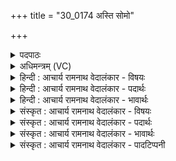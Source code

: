 +++
title = "30_0174 अस्ति सोमो"

+++
<details><summary>पदपाठः</summary>

अ꣡स्ति꣢꣯। सो꣡मः꣢꣯। अ꣣य꣢म्। सु꣣तः꣢। पि꣡ब꣢꣯न्ति। अ꣣स्य। मरु꣡तः꣢। उ꣣त꣢। स्व꣣रा꣡जः꣢। स्व꣣। रा꣡जः꣢꣯। अ꣣श्वि꣡ना꣢। १७४।
</details>

<details><summary>अधिमन्त्रम् (VC)</summary>

- इन्द्रः
- बिन्दुः पूतदक्षो वा आङ्गिरसः
- गायत्री
- षड्जः
- ऐन्द्रं काण्डम्
</details>

<details><summary>हिन्दी : आचार्य रामनाथ वेदालंकार - विषयः</summary>

अगले मन्त्र में यह वर्णन है कि कौन सोम का पान करते हैं।
</details>

<details><summary>हिन्दी : आचार्य रामनाथ वेदालंकार - पदार्थः</summary>

पदार्थान्वयभाषाः -  हे मेरे आत्मारूप इन्द्र ! (अयम्) यह (सोमः) भक्तिरस, ज्ञानरस, कर्मरस वीरतारस या सेवा आदि का रस (सुतः) अभिषुत (अस्ति) है। (मरुतः) शरीर में प्राण तथा राष्ट्र में वीर क्षत्रिय जन (उत) और (स्वराजः) शरीर में अपने तेज से शोभायमान मन, बुद्धि, चित और अहंकार तथा राष्ट्र में अपने ब्रह्मवर्चस से देदीप्यमान ब्राह्मणजन और (अश्विना) शरीर में अपने-अपने विषय में व्याप्त होनेवाले ज्ञानेन्द्रिय और कर्मेन्द्रिय तथा राष्ट्र में कृषि-व्यापार एवं शिल्प में व्याप्त होनेवाले वैश्य और शिल्पकार लोग (अस्य) इस पूर्वोक्त सोम रस का (पिबन्ति) यथायोग्य पान करते हैं ॥१०॥ इस मन्त्र मेंश्लेष अलङ्कार है॥१०॥
</details>

<details><summary>हिन्दी : आचार्य रामनाथ वेदालंकार - भावार्थः</summary>

भावार्थभाषाः -  शरीर में मन, बुद्धि, आत्मा, प्राण एवं इन्द्रिय रूप देव तथा राष्ट्र में ब्राह्मण, क्षत्रिय, वैश्य एवं शिल्पी रूप देव यथायोग्य भक्ति, ज्ञान, कर्म, वीरता, सेवा आदि के सोमरसों का पान करके ही जीवन-संग्राम में सफल होते हैं ॥१०॥ इस दशति में इन्द्रनामक परमेश्वर के प्रति सोम अभिषुत करने का, परमेश्वर की महिमा का और उससे समृद्धि, मेधा आदि की याचना का वर्णन होने से और परमेश्वर की अर्चना के लिए प्रेरणा होने से तथा उसके अधीन रहनेवाले अन्य शारीरिक एवं राष्ट्रिय देवों के सोमपान का वर्णन होने से इस दशति के विषय की पूर्व दशति के विषय के साथ सङ्गति है ॥ द्वितीय—प्रपाठक में द्वितीय—अर्ध की तृतीय दशति समाप्त ॥ द्वितीय—अध्याय में षष्ठ खण्ड समाप्त ॥
</details>

<details><summary>संस्कृत : आचार्य रामनाथ वेदालंकार - विषयः</summary>

अथ के सोमं पिबन्तीत्याह।
</details>

<details><summary>संस्कृत : आचार्य रामनाथ वेदालंकार - पदार्थः</summary>

पदार्थान्वयभाषाः -  इन्द्रदेवताकत्वाद् ऋचः हे इन्द्र इति सम्बोधनीयम्। हे इन्द्र मदीय आत्मन् ! (अयम्) एषः (सोमः) भक्तिरसः, ज्ञानरसः, कर्मरसः, वीरतारसः, सेवारसो वा (सुतः) अभिषुतः (अस्ति) वर्तते। (मरुतः) शरीरे प्राणाः राष्ट्रे च वीरक्षत्रियाः, (उत) अपि च (स्वराजः) स्वतेजसा राजन्ते इति स्वराजः, शरीरे मनोबुद्धिचित्ताहंकाराः, राष्ट्रे च स्वकीयब्रह्मवर्चसेन देदीप्यमानाः ब्राह्मणाः, (अश्विना) अश्विनौ, शरीरे स्वस्वविषयव्यापिनौ ज्ञानेन्द्रियकर्मेन्द्रियरूपौ, राष्ट्रे कृषिव्यापारशिल्पव्यापिनौ वैश्यशिल्पकारौ च (अस्य) पूर्वोक्तस्य रसस्य (पिबन्ति) यथायोग्यं पानं कुर्वन्ति ॥१०॥ अत्र श्लेषालङ्कारः ॥१०॥
</details>

<details><summary>संस्कृत : आचार्य रामनाथ वेदालंकार - भावार्थः</summary>

भावार्थभाषाः -  शरीरे मनोबुद्ध्यात्मप्राणेन्द्रियरूपा राष्ट्रे च ब्रह्मक्षत्रियविट्शिल्परूपा देवा यथायोग्यं भक्तिज्ञानकर्मवीरतासेवादिसोमरसानां पानं कृत्वैव जीवनसंग्रामे सफला जायन्ते ॥१०॥ अत्रेन्द्राख्यं परमेश्वरं प्रति सोमाभिषवणात्, तन्महत्त्ववर्णनात्, ततः समृद्धिमेधादिप्रार्थनात्, तदर्चनार्थं प्रेरणात्, तदधीनानाम् इतरेषां दैहिकराष्ट्रियदेवानां चापि सोमपानवर्णनादेतद्दशत्यर्थस्य पूर्वदशत्यर्थ्येन सह संगतिरस्तीति विजानीत ॥ इति द्वीतीये प्रपाठके द्वितीयार्धे तृतीया दशतिः। इति द्वितीयाध्याये षष्ठः खण्डः।
</details>

<details><summary>संस्कृत : आचार्य रामनाथ वेदालंकार - पादटिप्पनी</summary>

टिप्पणी:   १. ऋ० ८।९४।४, साम० १७८५
</details>